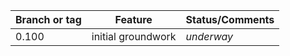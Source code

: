 | Branch or tag         | Feature                                               | Status/Comments |
|-----------------------|-------------------------------------------------------|-----------------|
| 0.100 | initial groundwork                                    | *underway*      |
